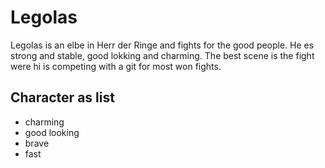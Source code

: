 # Legolas
Legolas is an elbe in Herr der Ringe and fights for the good people.
He es strong and stable, good lokking and charming.
The best scene is the fight were hi is competing with a git for most won fights.

## Character as list
* charming
* good looking
* brave
* fast

